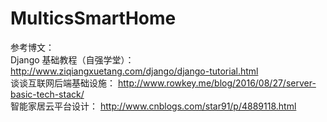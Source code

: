 # MulticsSmartHome


参考博文：		
    Django 基础教程（自强学堂）：
    http://www.ziqiangxuetang.com/django/django-tutorial.html		
    谈谈互联网后端基础设施：
    http://www.rowkey.me/blog/2016/08/27/server-basic-tech-stack/		
    智能家居云平台设计：
    http://www.cnblogs.com/star91/p/4889118.html

